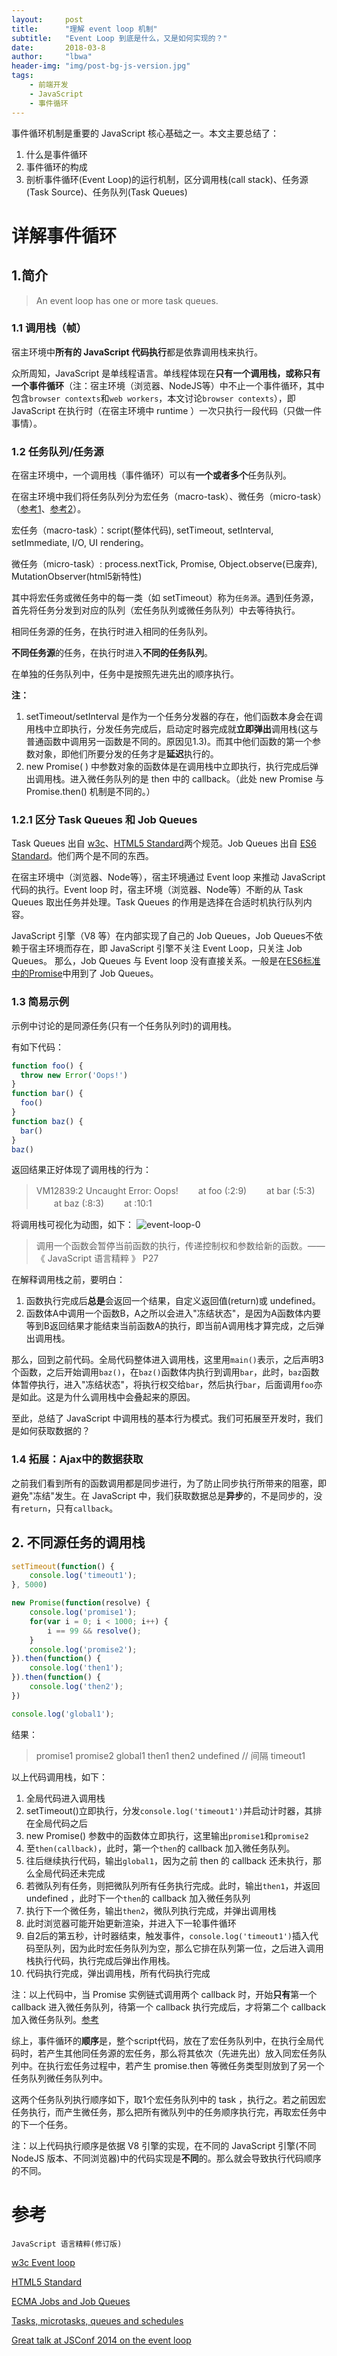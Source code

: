 ```yaml
---
layout:     post
title:      "理解 event loop 机制"
subtitle:   "Event Loop 到底是什么，又是如何实现的？"
date:       2018-03-8
author:     "lbwa"
header-img: "img/post-bg-js-version.jpg"
tags:
    - 前端开发
    - JavaScript
    - 事件循环
---
```


事件循环机制是重要的 JavaScript 核心基础之一。本文主要总结了：
1. 什么是事件循环
2. 事件循环的构成
3. 剖析事件循环(Event Loop)的运行机制，区分调用栈(call stack)、任务源(Task Source)、任务队列(Task Queues)

# 详解事件循环

## 1.简介

> An event loop has one or more task queues.

### 1.1 调用栈（帧）

宿主环境中**所有的 JavaScript 代码执行**都是依靠调用栈来执行。

众所周知，JavaScript 是单线程语言。单线程体现在**只有一个调用栈，或称只有一个事件循环**（注：宿主环境（浏览器、NodeJS等）中不止一个事件循环，其中包含`browser contexts`和`web workers`，本文讨论`browser contexts`），即 JavaScript 在执行时（在宿主环境中 runtime ）一次只执行一段代码（只做一件事情）。

###  1.2 任务队列/任务源

在宿主环境中，一个调用栈（事件循环）可以有**一个或者多个**任务队列。

在宿主环境中我们将任务队列分为宏任务（macro-task）、微任务（micro-task）（[参考1][1]、[参考2][2]）。

宏任务（macro-task）：script(整体代码), setTimeout, setInterval, setImmediate, I/O, UI rendering。

微任务（micro-task）: process.nextTick, Promise, Object.observe(已废弃), MutationObserver(html5新特性)

其中将宏任务或微任务中的每一类（如 setTimeout）称为`任务源`。遇到任务源，首先将任务分发到对应的队列（宏任务队列或微任务队列）中去等待执行。

相同任务源的任务，在执行时进入相同的任务队列。

**不同任务源**的任务，在执行时进入**不同的任务队列**。

在单独的任务队列中，任务中是按照先进先出的顺序执行。

**注：**

1. setTimeout/setInterval 是作为一个任务分发器的存在，他们函数本身会在调用栈中立即执行，分发任务完成后，启动定时器完成就**立即弹出**调用栈(这与普通函数中调用另一函数是不同的。原因见1.3)。而其中他们函数的第一个参数对象，即他们所要分发的任务才是**延迟**执行的。
1. new Promise( ) 中参数对象的函数体是在调用栈中立即执行，执行完成后弹出调用栈。进入微任务队列的是 then 中的 callback。（此处 new Promise 与 Promise.then() 机制是不同的。）

### 1.2.1 区分 Task Queues 和 Job Queues

Task Queues 出自 [w3c][w3c]、[HTML5 Standard][html5]两个规范。Job Queues 出自 [ES6 Standard][es6]。他们两个是不同的东西。

在宿主环境中（浏览器、Node等），宿主环境通过 Event loop 来推动 JavaScript 代码的执行。Event loop 时，宿主环境（浏览器、Node等）不断的从 Task Queues 取出任务并处理。Task Queues 的作用是选择在合适时机执行队列内容。

JavaScript 引擎（V8 等）在内部实现了自己的 Job Queues，Job Queues不依赖于宿主环境而存在，即 JavaScript 引擎不关注 Event Loop，只关注 Job Queues。 那么，Job Queues 与 Event loop 没有直接关系。一般是在[ES6标准中的Promise][promise]中用到了 Job Queues。

### 1.3 简易示例

示例中讨论的是同源任务(只有一个任务队列时)的调用栈。

有如下代码：

``` javascript
function foo() {
  throw new Error('Oops!')
}
function bar() {
  foo()
}
function baz() {
  bar()
}
baz()
```
返回结果正好体现了调用栈的行为：
> VM12839:2 Uncaught Error: Oops!
> 　　at foo (<anonymous>:2:9)
> 　　at bar (<anonymous>:5:3)
> 　　at baz (<anonymous>:8:3)
> 　　at <anonymous>:10:1

将调用栈可视化为动图，如下：
![event-loop-0](https://raw.githubusercontent.com/lbwa/lbwa.github.io/master/img/in-post/event-loop-0.gif)

> 调用一个函数会暂停当前函数的执行，传递控制权和参数给新的函数。—— 《 JavaScript 语言精粹 》 P27

在解释调用栈之前，要明白：

1. 函数执行完成后**总是**会返回一个结果，自定义返回值(return)或 undefined。
1. 函数体A中调用一个函数B，A之所以会进入"冻结状态"，是因为A函数体内要等到B返回结果才能结束当前函数A的执行，即当前A调用栈才算完成，之后弹出调用栈。

那么，回到之前代码。全局代码整体进入调用栈，这里用`main()`表示，之后声明3个函数，之后开始调用`baz()`，在`baz()`函数体内执行到调用`bar`，此时，`baz`函数体暂停执行，进入"冻结状态"，将执行权交给`bar`，然后执行`bar`，后面调用`foo`亦是如此。这是为什么调用栈中会叠起来的原因。

至此，总结了 JavaScript 中调用栈的基本行为模式。我们可拓展至开发时，我们是如何获取数据的？

### 1.4 拓展：Ajax中的数据获取

之前我们看到所有的函数调用都是同步进行，为了防止同步执行所带来的阻塞，即避免"冻结"发生。在 JavaScript 中，我们获取数据总是**异步**的，不是同步的，没有`return`，只有`callback`。

## 2. 不同源任务的调用栈

``` javascript
setTimeout(function() {
    console.log('timeout1');
}, 5000)

new Promise(function(resolve) {
    console.log('promise1');
    for(var i = 0; i < 1000; i++) {
        i == 99 && resolve();
    }
    console.log('promise2');
}).then(function() {
    console.log('then1');
}).then(function() {
    console.log('then2');
})

console.log('global1');
```
结果：
> promise1
> promise2
> global1
> then1
> then2
> undefined
// 间隔
> timeout1

以上代码调用栈，如下：

1. 全局代码进入调用栈
1. setTimeout()立即执行，分发`console.log('timeout1')`并启动计时器，其排在全局代码之后
1. new Promise() 参数中的函数体立即执行，这里输出`promise1`和`promise2`
1. 至`then(callback)`，此时，第一个`then`的 callback 加入微任务队列。
1. 往后继续执行代码，输出`global1`，因为之前 then 的 callback 还未执行，那么全局代码还未完成
1. 若微队列有任务，则把微队列所有任务执行完成。此时，输出`then1`，并返回 undefined ，此时下一个`then`的 callback 加入微任务队列
1. 执行下一个微任务，输出`then2`，微队列执行完成，并弹出调用栈
1. 此时浏览器可能开始更新渲染，并进入下一轮事件循环
1. 自2后的第五秒，计时器结束，触发事件，`console.log('timeout1')`插入代码至队列，因为此时宏任务队列为空，那么它排在队列第一位，之后进入调用栈执行代码，执行完成后弹出作用栈。
1. 代码执行完成，弹出调用栈，所有代码执行完成

注：以上代码中，当 Promise 实例链式调用两个 callback 时，开始**只有**第一个 callback 进入微任务队列，待第一个 callback 执行完成后，才将第二个 callback 加入微任务队列。[参考][blog0]

综上，事件循环的**顺序**是，整个script代码，放在了宏任务队列中，在执行全局代码时，若产生其他同任务源的宏任务，那么将其依次（先进先出）放入同宏任务队列中。在执行宏任务过程中，若产生 promise.then 等微任务类型则放到了另一个任务队列微任务队列中。

这两个任务队列执行顺序如下，取1个宏任务队列中的 task ，执行之。若之前因宏任务执行，而产生微任务，那么把所有微队列中的任务顺序执行完，再取宏任务中的下一个任务。

注：以上代码执行顺序是依据 V8 引擎的实现，在不同的 JavaScript 引擎(不同 NodeJS 版本、不同浏览器)中的代码实现是**不同**的。那么就会导致执行代码顺序的不同。

# 参考

`JavaScript 语言精粹(修订版)`

[w3c Event loop][w3c]

[HTML5 Standard][html5]

[ECMA Jobs and Job Queues][job-queues]

[Tasks, microtasks, queues and schedules][blog0]

[Great talk at JSConf 2014 on the event loop][video]


[1]:https://stackoverflow.com/questions/25915634/difference-between-microtask-and-macrotask-within-an-event-loop-context

[2]:http://www.ituring.com.cn/article/66566

[w3c]:https://www.w3.org/TR/html5/webappapis.html#event-loops

[html5]:https://html.spec.whatwg.org/multipage/webappapis.html#event-loops

[es6]:http://www.ecma-international.org/ecma-262/6.0/#sec-jobs-and-job-queues

[promise]:http://www.ecma-international.org/ecma-262/6.0/#sec-performpromisethen

[job-queues]:http://www.ecma-international.org/ecma-262/6.0/#sec-jobs-and-job-queues

[blog0]:https://jakearchibald.com/2015/tasks-microtasks-queues-and-schedules/

[video]:https://www.youtube.com/watch?v=8aGhZQkoFbQ
